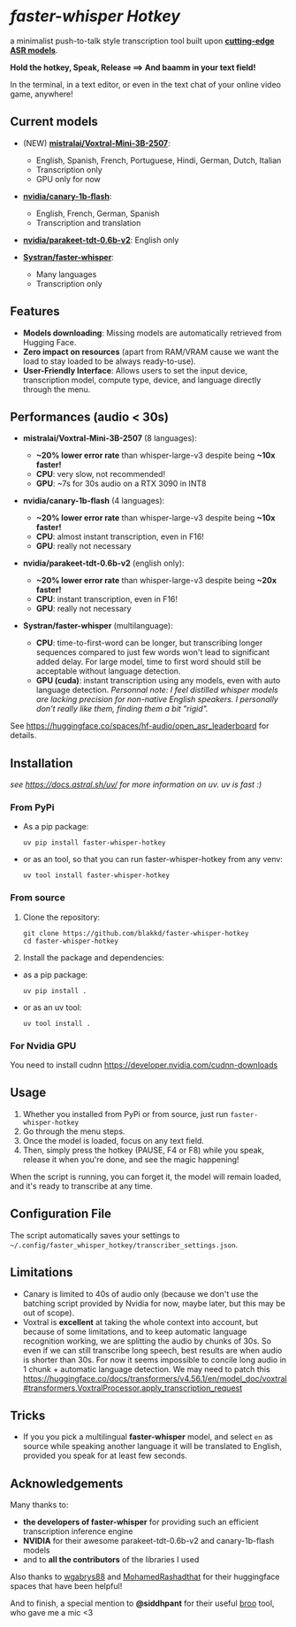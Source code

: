 # _faster-whisper Hotkey_

a minimalist push-to-talk style transcription tool built upon **[cutting-edge ASR models](https://huggingface.co/spaces/hf-audio/open_asr_leaderboard)**.

**Hold the hotkey, Speak, Release ==> And baamm in your text field!**

In the terminal, in a text editor, or even in the text chat of your online video game, anywhere!

## Current models

- (NEW) **[mistralai/Voxtral-Mini-3B-2507](https://huggingface.co/mistralai/Voxtral-Mini-3B-2507)**:

  - English, Spanish, French, Portuguese, Hindi, German, Dutch, Italian
  - Transcription only
  - GPU only for now

- **[nvidia/canary-1b-flash](https://huggingface.co/nvidia/canary-1b-flash)**:

  - English, French, German, Spanish
  - Transcription and translation

- **[nvidia/parakeet-tdt-0.6b-v2](https://huggingface.co/nvidia/parakeet-tdt-0.6b-v2)**: English only

- **[Systran/faster-whisper](https://github.com/SYSTRAN/faster-whisper)**:

  - Many languages
  - Transcription only

## Features

- **Models downloading**: Missing models are automatically retrieved from Hugging Face.
- **Zero impact on resources** (apart from RAM/VRAM cause we want the load to stay loaded to be always ready-to-use).
- **User-Friendly Interface**: Allows users to set the input device, transcription model, compute type, device, and language directly through the menu.

## Performances (audio < 30s)

- **mistralai/Voxtral-Mini-3B-2507** (8 languages):

  - **~20% lower error rate** than whisper-large-v3 despite being **~10x faster!**
  - **CPU**: very slow, not recommended!
  - **GPU**: ~7s for 30s audio on a RTX 3090 in INT8

- **nvidia/canary-1b-flash** (4 languages):

  - **~20% lower error rate** than whisper-large-v3 despite being **~10x faster!**
  - **CPU**: almost instant transcription, even in F16!
  - **GPU**: really not necessary

- **nvidia/parakeet-tdt-0.6b-v2** (english only):

  - **~20% lower error rate** than whisper-large-v3 despite being **~20x faster!**
  - **CPU**: instant transcription, even in F16!
  - **GPU**: really not necessary

- **Systran/faster-whisper** (multilanguage):

  - **CPU**: time-to-first-word can be longer, but transcribing longer sequences compared to just few words won't lead to significant added delay. For large model, time to first word should still be acceptable without language detection.
  - **GPU (cuda)**: instant transcription using any models, even with auto language detection.
    _Personnal note:
    I feel distilled whisper models are lacking precision for non-native English speakers. I personally don't really like them, finding them a bit "rigid"._

See https://huggingface.co/spaces/hf-audio/open_asr_leaderboard for details.

## Installation

_see https://docs.astral.sh/uv/ for more information on uv. uv is fast :\)_

### From PyPi

- As a pip package:

  ```
  uv pip install faster-whisper-hotkey
  ```

- or as an tool, so that you can run faster-whisper-hotkey from any venv:

  ```
  uv tool install faster-whisper-hotkey
  ```

### From source

1. Clone the repository:

   ```
   git clone https://github.com/blakkd/faster-whisper-hotkey
   cd faster-whisper-hotkey
   ```

2. Install the package and dependencies:

- as a pip package:

  ```
  uv pip install .
  ```

- or as an uv tool:

  ```
  uv tool install .
  ```

### For Nvidia GPU

You need to install cudnn https://developer.nvidia.com/cudnn-downloads

## Usage

1. Whether you installed from PyPi or from source, just run `faster-whisper-hotkey`
2. Go through the menu steps.
3. Once the model is loaded, focus on any text field.
4. Then, simply press the hotkey (PAUSE, F4 or F8) while you speak, release it when you're done, and see the magic happening!

When the script is running, you can forget it, the model will remain loaded, and it's ready to transcribe at any time.

## Configuration File

The script automatically saves your settings to `~/.config/faster_whisper_hotkey/transcriber_settings.json`.

## Limitations

- Canary is limited to 40s of audio only (because we don't use the batching script provided by Nvidia for now, maybe later, but this may be out of scope).
- Voxtral is **excellent** at taking the whole context into account, but because of some limitations, and to keep automatic language recognition working, we are splitting the audio by chunks of 30s. So even if we can still transcribe long speech, best results are when audio is shorter than 30s.
  For now it seems impossible to concile long audio in 1 chunk + automatic language detection. We may need to patch this https://huggingface.co/docs/transformers/v4.56.1/en/model_doc/voxtral#transformers.VoxtralProcessor.apply_transcription_request

## Tricks

- If you you pick a multilingual **faster-whisper** model, and select `en` as source while speaking another language it will be translated to English, provided you speak for at least few seconds.

## Acknowledgements

Many thanks to:

- **the developers of faster-whisper** for providing such an efficient transcription inference engine
- **NVIDIA** for their awesome parakeet-tdt-0.6b-v2 and canary-1b-flash models
- and to **all the contributors** of the libraries I used

Also thanks to [wgabrys88](https://huggingface.co/spaces/WJ88/NVIDIA-Parakeet-TDT-0.6B-v2-INT8-Real-Time-Mic-Transcription) and [MohamedRashadthat](https://huggingface.co/spaces/MohamedRashad/Voxtral) for their huggingface spaces that have been helpful!

And to finish, a special mention to **@siddhpant** for their useful [broo](https://github.com/siddhpant/broo) tool, who gave me a mic <3
